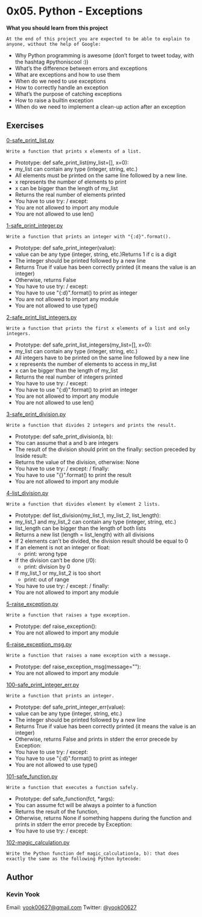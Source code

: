 # 0x05. Python - Exceptions

**What you should learn from this project**

    At the end of this project you are expected to be able to explain to anyone, without the help of Google:

* Why Python programming is awesome (don’t forget to tweet today, with the hashtag #pythoniscool :))
* What’s the difference between errors and exceptions
* What are exceptions and how to use them
* When do we need to use exceptions
* How to correctly handle an exception
* What’s the purpose of catching exceptions
* How to raise a builtin exception
* When do we need to implement a clean-up action after an exception

## Exercises

[0-safe_print_list.py](./0-safe_print_list.py)
```
Write a function that prints x elements of a list.
```
* Prototype: def safe_print_list(my_list=[], x=0):
* my_list can contain any type (integer, string, etc.)
* All elements must be printed on the same line followed by a new line.
* x represents the number of elements to print
* x can be bigger than the length of my_list
* Returns the real number of elements printed
* You have to use try: / except: 
* You are not allowed to import any module
* You are not allowed to use len()

[1-safe_print_integer.py](./1-safe_print_integer.py)
```
Write a function that prints an integer with "{:d}".format().
```
* Prototype: def safe_print_integer(value):
* value can be any type (integer, string, etc.)Returns 1 if c is a digit
* The integer should be printed followed by a new line
* Returns True if value has been correctly printed (it means the value is an integer)
* Otherwise, returns False
* You have to use try: / except: 
* You have to use "{:d}".format() to print as integer
* You are not allowed to import any module
* You are not allowed to use type()

[2-safe_print_list_integers.py](./2-safe_print_list_integers.py)
```
Write a function that prints the first x elements of a list and only integers.
```
* Prototype: def safe_print_list_integers(my_list=[], x=0):
* my_list can contain any type (integer, string, etc.)
* All integers have to be printed on the same line followed by a new line
* x represents the number of elements to access in my_list
* x can be bigger than the length of my_list
* Returns the real number of integers printed
* You have to use try: / except: 
* You have to use "{:d}".format() to print an integer
* You are not allowed to import any module
* You are not allowed to use len()

[3-safe_print_division.py](./3-safe_print_division.py)
```
Write a function that divides 2 integers and prints the result.
```
* Prototype: def safe_print_division(a, b):
* You can assume that a and b are integers
* The result of the division should print on the finally: section preceded by Inside result:
* Returns the value of the division, otherwise: None
* You have to use try: / except: / finally: 
* You have to use "{}".format() to print the result
* You are not allowed to import any module

[4-list_division.py](./4-list_division.py)
```
Write a function that divides element by element 2 lists.
```
* Prototype: def list_division(my_list_1, my_list_2, list_length):
* my_list_1 and my_list_2 can contain any type (integer, string, etc.)
* list_length can be bigger than the length of both lists
* Returns a new list (length = list_length) with all divisions
* If 2 elements can’t be divided, the division result should be equal to 0
* If an element is not an integer or float: 
  * print: wrong type
* If the division can’t be done (/0): 
  * print: division by 0
* If my_list_1 or my_list_2 is too short 
  * print: out of range
* You have to use try: / except: / finally:
* You are not allowed to import any module

[5-raise_exception.py](./5-raise_exception.py)
```
Write a function that raises a type exception.
```
* Prototype: def raise_exception():
* You are not allowed to import any module

[6-raise_exception_msg.py](./6-raise_exception_msg.py)
```
Write a function that raises a name exception with a message.
```
* Prototype: def raise_exception_msg(message=""):
* You are not allowed to import any module

[100-safe_print_integer_err.py](./100-safe_print_integer_err.py)
```
Write a function that prints an integer.
```
* Prototype: def safe_print_integer_err(value):
* value can be any type (integer, string, etc.)
* The integer should be printed followed by a new line
* Returns True if value has been correctly printed (it means the value is an integer)
* Otherwise, returns False and prints in stderr the error precede by Exception:
* You have to use try: / except: 
* You have to use "{:d}".format() to print as integer
* You are not allowed to use type()

[101-safe_function.py](./101-safe_function.py)
```
Write a function that executes a function safely. 
```
* Prototype: def safe_function(fct, *args):
* You can assume fct will be always a pointer to a function
* Returns the result of the function,
* Otherwise, returns None if something happens during the function and prints in stderr the error precede by Exception:
* You have to use try: / except:

[102-magic_calculation.py](./102-magic_calculation.py)
```
Write the Python function def magic_calculation(a, b): that does exactly the same as the following Python bytecode:
```

## Author
### Kevin Yook 
Email: <yook00627@gmail.com> Twitter: [@yook00627](https://twitter.com/yook00627)
